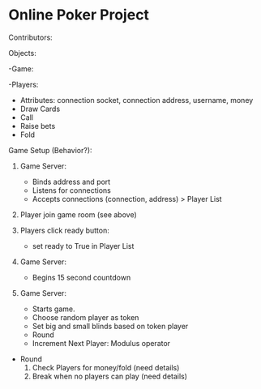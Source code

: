 Online Poker Project
============

Contributors:

Objects:

-Game:
    
    
-Players:

* Attributes: connection socket, connection address, username, money
* Draw Cards
* Call
* Raise bets
* Fold

Game Setup (Behavior?):

1. Game Server:
    * Binds address and port
    * Listens for connections
    * Accepts connections (connection, address) > Player List

2. Player join game room (see above)

3. Players click ready button:
    * set ready to True in Player List

4. Game Server:
    * Begins 15 second countdown

5. Game Server:
    
    * Starts game.
    * Choose random player as token
    * Set big and small blinds based on token player
    * Round
    * Increment Next Player: Modulus operator

* Round
    1. Check Players for money/fold (need details)
    2. Break when no players can play (need details)
